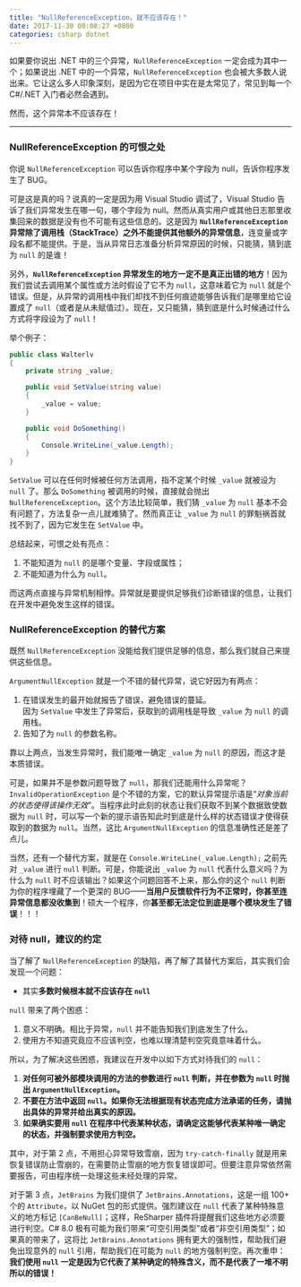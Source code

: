 ```yaml
---
title: "NullReferenceException，就不应该存在！"
date: 2017-11-30 00:08:27 +0800
categories: csharp dotnet
---
```


如果要你说出 .NET 中的三个异常，`NullReferenceException` 一定会成为其中一个；如果说出 .NET 中的一个异常，`NullReferenceException` 也会被大多数人说出来。它让这么多人印象深刻，是因为它在项目中实在是太常见了，常见到每一个 C#/.NET 入门者必然会遇到。

然而，这个异常本不应该存在！

---

<div id="toc"></div>

### NullReferenceException 的可恨之处

你说 `NullReferenceException` 可以告诉你程序中某个字段为 null，告诉你程序发生了 BUG。

可是这是真的吗？说真的一定是因为用 Visual Studio 调试了，Visual Studio 告诉了我们异常发生在哪一句，哪个字段为 null。然而从真实用户或其他日志那里收集回来的数据是没有也不可能有这些信息的。这是因为 **`NullReferenceException` 异常除了调用栈（StackTrace）之外不能提供其他额外的异常信息**，连变量或字段名都不能提供。于是，当从异常日志准备分析异常原因的时候，只能猜，猜到底为 `null` 的是谁！

另外，**`NullReferenceException` 异常发生的地方一定不是真正出错的地方**！因为我们尝试去调用某个属性或方法时假设了它不为 `null`，这意味着它为 `null` 就是个错误。但是，从异常的调用栈中我们却找不到任何痕迹能够告诉我们是哪里给它设置成了 `null`（或者是从未赋值过）。现在，又只能猜，猜到底是什么时候通过什么方式将字段设为了 `null`！

举个例子：

```csharp
public class Walterlv
{
    private string _value;

    public void SetValue(string value)
    {
        _value = value;
    }

    public void DoSomething()
    {
        Console.WriteLine(_value.Length);
    }
}
```

`SetValue` 可以在任何时候被任何方法调用，指不定某个时候 `_value` 就被设为 `null` 了。那么 `DoSomething` 被调用的时候，直接就会抛出 `NullReferenceException`。这个方法比较简单，我们猜 `_value` 为 `null` 基本不会有问题了，方法复杂一点儿就难猜了。然而真正让 `_value` 为 `null` 的罪魁祸首就找不到了，因为它发生在 `SetValue` 中。

总结起来，可恨之处有亮点：

1. 不能知道为 `null` 的是哪个变量、字段或属性；
1. 不能知道为什么为 `null`。

而这两点直接与异常机制相悖。异常就是要提供足够我们诊断错误的信息，让我们在开发中避免发生这样的错误。

### NullReferenceException 的替代方案

既然 `NullReferenceException` 没能给我们提供足够的信息，那么我们就自己来提供这些信息。

`ArgumentNullException` 就是一个不错的替代异常，说它好因为有两点：

1. 在错误发生的最开始就报告了错误，避免错误的蔓延。  
  因为 `SetValue` 中发生了异常后，获取到的调用栈是导致 `_value` 为 `null` 的调用栈。
1. 告知了为 `null` 的参数名称。

靠以上两点，当发生异常时，我们能唯一确定 `_value` 为 `null` 的原因，而这才是本质错误。

可是，如果并不是参数问题导致了 `null`，那我们还能用什么异常呢？`InvalidOperationException` 是个不错的方案，它的默认异常提示语是“*对象当前的状态使得该操作无效*”。当程序此时此刻的状态让我们获取不到某个数据致使数据为 `null` 时，可以写一个新的提示语告知此时到底是什么样的状态错误才使得获取到的数据为 `null`。当然，这比 `ArgumentNullException` 的信息准确性还是差了点儿。

当然，还有一个替代方案，就是在 `Console.WriteLine(_value.Length);` 之前先对 `_value` 进行 `null` 判断。可是，你能说出 `_value` 为 `null` 代表什么意义吗？为什么为 `null` 时不应该输出？如果这个问题回答不上来，那么你的这个 `null` 判断为你的程序埋藏了一个更深的 BUG——**当用户反馈软件行为不正常时，你甚至连异常信息都没收集到**！硕大一个程序，你**甚至都无法定位到底是哪个模块发生了错误**！！！

### 对待 null，建议的约定

当了解了 `NullReferenceException` 的缺陷，再了解了其替代方案后，其实我们会发现一个问题：

- 其实**多数时候根本就不应该存在 `null`**

`null` 带来了两个困惑：

1. 意义不明确。相比于异常，`null` 并不能告知我们到底发生了什么。
1. 使用方不知道究竟应不应该判空，也难以理清楚判空究竟意味着什么。

所以，为了解决这些困惑，我建议在开发中以如下方式对待我们的 `null`：

1. **对任何可被外部模块调用的方法的参数进行 `null` 判断，并在参数为 `null` 时抛出 `ArgumentNullException`。**
1. **不要在方法中返回 `null`。如果你无法根据现有状态完成方法承诺的任务，请抛出具体的异常并给出真实的原因。**
1. **如果确实要用 `null` 在程序中代表某种状态，请确定这能够代表某种唯一确定的状态，并强制要求使用方判空。**

其中，对于第 2 点，不用担心异常导致雪崩，因为 `try-catch-finally` 就是用来恢复错误防止雪崩的，在需要防止雪崩的地方恢复错误即可。但要注意异常依然需要报告，可由程序统一处理这些未经处理的异常。

对于第 3 点，`JetBrains` 为我们提供了 `JetBrains.Annotations`，这是一组 100+ 个的 `Attribute`，以 NuGet 包的形式提供。强烈建议在 `null` 代表了某种特殊意义的地方标记 `[CanBeNull]`；这样，ReSharper 插件将提醒我们这些地方必须要进行判空。C# 8.0 极有可能为我们带来“可空引用类型”或者“非空引用类型”；如果真的带来了，这将比 `JetBrains.Annotations` 拥有更大的强制性，帮助我们避免出现意外的 `null` 引用，帮助我们在可能为 `null` 的地方强制判空。再次重申：**我们使用 `null` 一定是因为它代表了某种确定的特殊含义，而不是代表了一堆不明所以的错误！**
